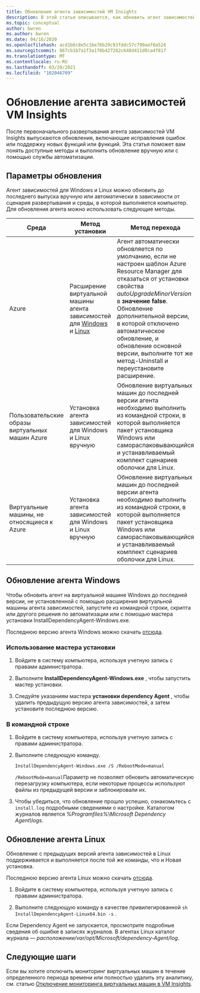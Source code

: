 ```yaml
---
title: Обновление агента зависимостей VM Insights
description: В этой статье описывается, как обновить агент зависимостей VM Insights с помощью командной строки, мастера установки и других методов.
ms.topic: conceptual
author: bwren
ms.author: bwren
ms.date: 04/16/2020
ms.openlocfilehash: acd1b6c8e5c1be76b29c93fddc57c799aef0a526
ms.sourcegitcommit: 867cb1b7a1f3a1f0b427282c648d411d0ca4f81f
ms.translationtype: MT
ms.contentlocale: ru-RU
ms.lasthandoff: 03/20/2021
ms.locfileid: "102046709"
---
```

# <a name="how-to-upgrade-the-vm-insights-dependency-agent"></a>Обновление агента зависимостей VM Insights

После первоначального развертывания агента зависимостей VM Insights выпускаются обновления, включающие исправления ошибок или поддержку новых функций или функций.  Эта статья поможет вам понять доступные методы и выполнить обновление вручную или с помощью службы автоматизации.

## <a name="upgrade-options"></a>Параметры обновления 

Агент зависимостей для Windows и Linux можно обновить до последнего выпуска вручную или автоматически в зависимости от сценария развертывания и среды, в которой выполняется компьютер. Для обновления агента можно использовать следующие методы.

|Среда |Метод установки |Метод перехода |
|------------|--------------------|---------------|
|Azure | Расширение виртуальной машины агента зависимостей для [Windows](../../virtual-machines/extensions/agent-dependency-windows.md) и [Linux](../../virtual-machines/extensions/agent-dependency-linux.md) | Агент автоматически обновляется по умолчанию, если не настроен шаблон Azure Resource Manager для отказаться от установки свойства *autoUpgradeMinorVersion* в **значение false**. Обновление дополнительной версии, в которой отключено автоматическое обновление, и обновление основной версии, выполните тот же метод-Uninstall и переустановите расширение. |
| Пользовательские образы виртуальных машин Azure | Установка агента зависимостей для Windows и Linux вручную | Обновление виртуальных машин до последней версии агента необходимо выполнить из командной строки, в которой выполняется пакет установщика Windows или самораспаковывающийся и устанавливаемый комплект сценариев оболочки для Linux.|
| Виртуальные машины, не относящиеся к Azure | Установка агента зависимостей для Windows и Linux вручную | Обновление виртуальных машин до последней версии агента необходимо выполнить из командной строки, в которой выполняется пакет установщика Windows или самораспаковывающийся и устанавливаемый комплект сценариев оболочки для Linux. |

## <a name="upgrade-windows-agent"></a>Обновление агента Windows 

Чтобы обновить агент на виртуальной машине Windows до последней версии, не установленной с помощью расширения виртуальной машины агента зависимостей, запустите из командной строки, скрипта или другого решения по автоматизации или с помощью мастера установки InstallDependencyAgent-Windows.exe.  

Последнюю версию агента Windows можно скачать [отсюда](https://aka.ms/dependencyagentwindows).

### <a name="using-the-setup-wizard"></a>Использование мастера установки

1. Войдите в систему компьютера, используя учетную запись с правами администратора.

2. Выполните **InstallDependencyAgent-Windows.exe** , чтобы запустить мастер установки.
   
3. Следуйте указаниям мастера **установки dependency Agent** , чтобы удалить предыдущую версию агента зависимостей, а затем установите последнюю версию.


### <a name="from-the-command-line"></a>В командной строке

1. Войдите в систему компьютера, используя учетную запись с правами администратора.

2. Выполните следующую команду.

    ```dos
    InstallDependencyAgent-Windows.exe /S /RebootMode=manual
    ```

    `/RebootMode=manual`Параметр не позволяет обновить автоматическую перезагрузку компьютера, если некоторые процессы используют файлы из предыдущей версии и заблокировали их. 

3. Чтобы убедиться, что обновление прошло успешно, ознакомьтесь с `install.log` подробными сведениями о настройке. Каталогом журналов является *%Programfiles%\Microsoft Dependency Agent\logs*.

## <a name="upgrade-linux-agent"></a>Обновление агента Linux 

Обновление с предыдущих версий агента зависимостей в Linux поддерживается и выполняется после той же команды, что и Новая установка.

Последнюю версию агента Linux можно скачать [отсюда](https://aka.ms/dependencyagentlinux).

1. Войдите в систему компьютера, используя учетную запись с правами администратора.

2. Выполните следующую команду в качестве привилегированной `sh InstallDependencyAgent-Linux64.bin -s` . 

Если Dependency Agent не запускается, просмотрите подробные сведения об ошибке в записях журналов. В агентах Linux каталог журнала — *расположении/var/opt/Microsoft/dependency-Agent/log*. 

## <a name="next-steps"></a>Следующие шаги

Если вы хотите отключить мониторинг виртуальных машин в течение определенного периода времени или полностью удалить эту аналитику, см. статью [Отключение мониторинга виртуальных машин в VM Insights](../vm/vminsights-optout.md).
